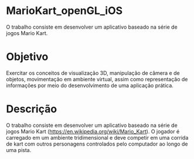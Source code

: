 # MarioKart_openGL_iOS
O trabalho consiste em desenvolver um aplicativo baseado na série de jogos Mario Kart.

# Objetivo
Exercitar os conceitos de visualização 3D, manipulação de câmera e de objetos, movimentação em ambiente virtual, assim como representação de informações por meio do desenvolvimento de uma aplicação prática.

# Descrição
O trabalho consiste em desenvolver um aplicativo baseado na série de jogos Mario Kart (https://en.wikipedia.org/wiki/Mario_Kart). O jogador é carregado em um ambiente tridimensional e deve competir em uma corrida de kart com outros personagens controlados pelo computador ao longo de uma pista.
